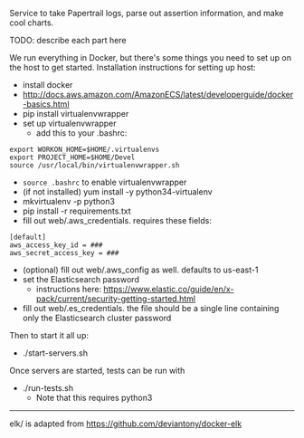 Service to take Papertrail logs, parse out assertion information, and make cool charts.

TODO: describe each part here

We run everything in Docker, but there's some things you need to set up on the
host to get started. Installation instructions for setting up host:
 - install docker
  - http://docs.aws.amazon.com/AmazonECS/latest/developerguide/docker-basics.html
 - pip install virtualenvwrapper
 - set up virtualenvwrapper
   - add this to your .bashrc:
```
export WORKON_HOME=$HOME/.virtualenvs
export PROJECT_HOME=$HOME/Devel
source /usr/local/bin/virtualenvwrapper.sh
```
 - `source .bashrc` to enable virtualenvwrapper
 - (if not installed) yum install -y python34-virtualenv
 - mkvirtualenv -p python3 <virtualenv name>
 - pip install -r requirements.txt
 - fill out web/.aws_credentials. requires these fields:
```
[default]
aws_access_key_id = ###
aws_secret_access_key = ###
```
  - (optional) fill out web/.aws_config as well. defaults to us-east-1
  - set the Elasticsearch password
    - instructions here: https://www.elastic.co/guide/en/x-pack/current/security-getting-started.html
  - fill out web/.es_credentials. the file should be a single line containing only the Elasticsearch cluster password

Then to start it all up:
  - ./start-servers.sh

Once servers are started, tests can be run with
  - ./run-tests.sh
    - Note that this requires python3

---

elk/ is adapted from https://github.com/deviantony/docker-elk
